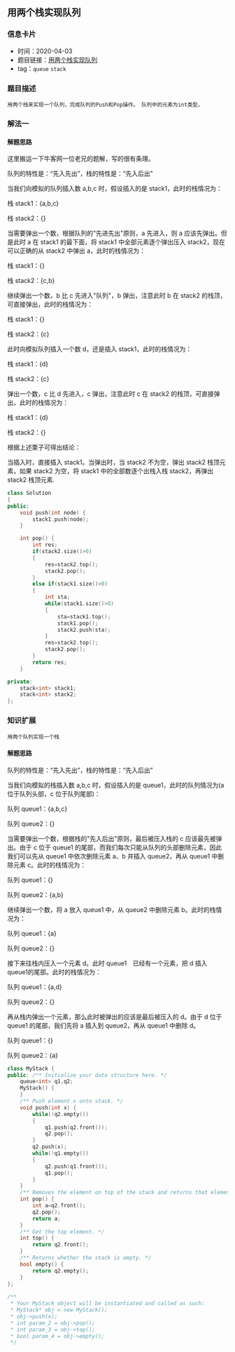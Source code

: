 ## 用两个栈实现队列
### 信息卡片
- 时间：2020-04-03
- 题目链接：[用两个栈实现队列](https://www.nowcoder.com/practice/54275ddae22f475981afa2244dd448c6?tpId=13&tqId=11158&tPage=1&rp=1&ru=/ta/coding-interviews&qru=/ta/coding-interviews/question-ranking)
- tag：`queue` `stack`
### 题目描述
```
用两个栈来实现一个队列，完成队列的Push和Pop操作。 队列中的元素为int类型。
```
### 解法一　
#### 解题思路
这里搬运一下牛客网一位老兄的题解，写的很有条理。

队列的特性是：“先入先出”，栈的特性是：“先入后出”

当我们向模拟的队列插入数 a,b,c 时，假设插入的是 stack1，此时的栈情况为：

栈 stack1：{a,b,c}

栈 stack2：{}


当需要弹出一个数，根据队列的"先进先出"原则，a 先进入，则 a 应该先弹出。但是此时 a 在 stack1 的最下面，将 stack1 中全部元素逐个弹出压入 stack2，现在可以正确的从 stack2 中弹出 a，此时的栈情况为：

栈 stack1：{}

栈 stack2：{c,b}


继续弹出一个数，b 比 c 先进入"队列"，b 弹出，注意此时 b 在 stack2 的栈顶，可直接弹出，此时的栈情况为：

栈 stack1：{}

栈 stack2：{c}


此时向模拟队列插入一个数 d，还是插入 stack1，此时的栈情况为：

栈 stack1：{d}

栈 stack2：{c}


弹出一个数，c 比 d 先进入，c 弹出，注意此时 c 在 stack2 的栈顶，可直接弹出，此时的栈情况为：

栈 stack1：{d}

栈 stack2：{}


根据上述栗子可得出结论：

当插入时，直接插入 stack1。当弹出时，当 stack2 不为空，弹出 stack2 栈顶元素，如果 stack2 为空，将 stack1 中的全部数逐个出栈入栈 stack2，再弹出 stack2 栈顶元素.


```C++
class Solution
{
public:
    void push(int node) {
        stack1.push(node);
    }

    int pop() {
        int res;
        if(stack2.size()>0)
        {
            res=stack2.top();
            stack2.pop();
        }
        else if(stack1.size()>0)
        {
            int sta;
            while(stack1.size()>0)
            {
                sta=stack1.top();
                stack1.pop();
                stack2.push(sta);
            }
            res=stack2.top();
            stack2.pop();
        }
        return res;
    }

private:
    stack<int> stack1;
    stack<int> stack2;
};
```


### 知识扩展
```
用两个队列实现一个栈
```

#### 解题思路

队列的特性是：“先入先出”，栈的特性是：“先入后出”

当我们向模拟的栈插入数 a,b,c 时，假设插入的是 queue1，此时的队列情况为(a 位于队列头部，c 位于队列尾部)：

队列 queue1：{a,b,c}

队列 queue2：{}


当需要弹出一个数，根据栈的"先入后出"原则，最后被压入栈的 c 应该最先被弹出。由于 c 位于 queue1 的尾部，而我们每次只能从队列的头部删除元素，因此我们可以先从 queue1 中依次删除元素 a、b 并插入 queue2，再从 queue1 中删除元素 c。此时的栈情况为：

队列 queue1：{}

队列 queue2：{a,b}


继续弹出一个数，将 a 放入 queue1 中，从 queue2 中删除元素 b。此时的栈情况为：

队列 queue1：{a}

队列 queue2：{}


接下来往栈内压入一个元素 d。此时 queue1　已经有一个元素，把 d 插入 queue1的尾部。此时的栈情况为：

队列 queue1：{a,d}

队列 queue2：{}


再从栈内弹出一个元素，那么此时被弹出的应该是最后被压入的 d。由于 d 位于 queue1 的尾部，我们先将 a 插入到 queue2，再从 queue1 中删除 d。

队列 queue1：{}

队列 queue2：{a}



```C++
class MyStack {
public: /** Initialize your data structure here. */
    queue<int> q1,q2;
    MyStack() {   
    }
    /** Push element x onto stack. */
    void push(int x) {
        while(!q2.empty())
        {
            q1.push(q2.front());
            q2.pop();
        }
        q2.push(x);
        while(!q1.empty())
        {
            q2.push(q1.front());
            q1.pop();
        }
    }
    /** Removes the element on top of the stack and returns that element. */
    int pop() {
        int a=q2.front();
        q2.pop();
        return a;
    }
    /** Get the top element. */
    int top() {
        return q2.front();
    }  
    /** Returns whether the stack is empty. */
    bool empty() {
        return q2.empty();
    }
};
 
/**
 * Your MyStack object will be instantiated and called as such:
 * MyStack* obj = new MyStack();
 * obj->push(x);
 * int param_2 = obj->pop();
 * int param_3 = obj->top();
 * bool param_4 = obj->empty();
 */
```

